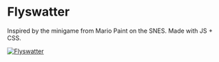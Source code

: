 # Flyswatter

Inspired by the minigame from Mario Paint on the SNES. Made with JS + CSS.

[![Flyswatter](https://raw.githubusercontent.com/iamjohnmills/flyswatter/master/screenshot.png)](https://iamjohnmills.github.io/flyswatter)
